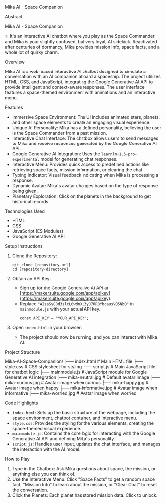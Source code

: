  Mika AI - Space Companion

Abstract

Mika AI - Space Companion

✨ It's an interactive AI chatbot where you play as the Space Commander and Mika is your slightly confused, but very loyal, AI sidekick. Reactivated after centuries of dormancy, Mika provides mission info, space facts, and a whole lot of quirky charm.

Overview

Mika AI is a web-based interactive AI chatbot designed to simulate a conversation with an AI companion aboard a spaceship. The project utilizes HTML, CSS, and JavaScript, integrating the Google Generative AI API to provide intelligent and context-aware responses. The user interface features a space-themed environment with animations and an interactive menu.

Features

*   Immersive Space Environment: The UI includes animated stars, planets, and other space elements to create an engaging visual experience.
*   Unique AI Personality: Mika has a defined personality, believing the user is the Space Commander from a past mission.
*   Interactive Chat Interface: The chatbox allows users to send messages to Mika and receive responses generated by the Google Generative AI API.
*   Google Generative AI Integration: Uses the `learnlm-1.5-pro-experimental` model for generating chat responses.
*   Interactive Menu: Provides quick access to predefined actions like retrieving space facts, mission information, or clearing the chat.
*   Typing Indicator: Visual feedback indicating when Mika is processing a response.
*   Dynamic Avatar: Mika's avatar changes based on the type of response being given.
*   Planetary Exploration: Click on the planets in the background to get historical records

Technologies Used

*   HTML
*   CSS
*   JavaScript (ES Modules)
*   Google Generative AI API

Setup Instructions

1.  Clone the Repository:
    ```
    git clone [repository-url]
    cd [repository-directory]
    ```

2.  Obtain an API Key:
    *   Sign up for the Google Generative AI API at [https://makersuite.google.com/app/apikey](https://makersuite.google.com/app/apikey).
    *   Replace `"AIzaSyC8d3slcL0wdnXi3yJ7RR8YbcausVQ5NbQ"` in `mainmodule.js` with your actual API key.
        ```
        const API_KEY = "YOUR_API_KEY";
        ```

3.  Open `index.html` in your browser:
    *   The project should now be running, and you can interact with Mika AI.

Project Structure

Mika-AI-Space-Companion/
├── index.html # Main HTML file
├── style.css # CSS stylesheet for styling
├── script.js # Main JavaScript file for chatbot logic
├── mainmodule.js # JavaScript module for Google Generative AI integration
├── mika-neutral.jpg # Default avatar image
├── mika-curious.jpg # Avatar image when curious
├── mika-happy.jpg # Avatar image when happy
├── mika-informative.jpg # Avatar image when informative
├── mika-worried.jpg # Avatar image when worried


Code Highlights

*   `index.html`: Sets up the basic structure of the webpage, including the space environment, chatbot container, and interactive menu.
*   `style.css`: Provides the styling for the various elements, creating the space-themed visual experience.
*   `mainmodule.js`: Contains the core logic for interacting with the Google Generative AI API and defining Mika's personality.
*   `script.js`: Handles user input, updates the chat interface, and manages the interaction with the AI model.

How to Play

1.  Type in the Chatbox: Ask Mika questions about space, the mission, or anything else you can think of.
2.  Use the Interactive Menu: Click "Space Facts" to get a random space fact, "Mission Info" to learn about the mission, or "Clear Chat" to reset the conversation.
3.  Click the Planets: Each planet has stored mission data. Click to unlock.
